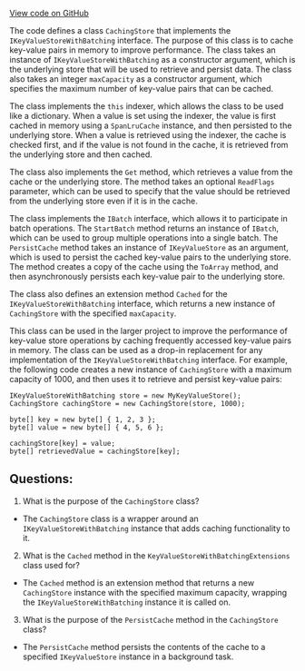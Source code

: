[View code on GitHub](https://github.com/nethermindeth/nethermind/Nethermind.Trie/CachingStore.cs)

The code defines a class `CachingStore` that implements the `IKeyValueStoreWithBatching` interface. The purpose of this class is to cache key-value pairs in memory to improve performance. The class takes an instance of `IKeyValueStoreWithBatching` as a constructor argument, which is the underlying store that will be used to retrieve and persist data. The class also takes an integer `maxCapacity` as a constructor argument, which specifies the maximum number of key-value pairs that can be cached.

The class implements the `this` indexer, which allows the class to be used like a dictionary. When a value is set using the indexer, the value is first cached in memory using a `SpanLruCache` instance, and then persisted to the underlying store. When a value is retrieved using the indexer, the cache is checked first, and if the value is not found in the cache, it is retrieved from the underlying store and then cached.

The class also implements the `Get` method, which retrieves a value from the cache or the underlying store. The method takes an optional `ReadFlags` parameter, which can be used to specify that the value should be retrieved from the underlying store even if it is in the cache.

The class implements the `IBatch` interface, which allows it to participate in batch operations. The `StartBatch` method returns an instance of `IBatch`, which can be used to group multiple operations into a single batch. The `PersistCache` method takes an instance of `IKeyValueStore` as an argument, which is used to persist the cached key-value pairs to the underlying store. The method creates a copy of the cache using the `ToArray` method, and then asynchronously persists each key-value pair to the underlying store.

The class also defines an extension method `Cached` for the `IKeyValueStoreWithBatching` interface, which returns a new instance of `CachingStore` with the specified `maxCapacity`.

This class can be used in the larger project to improve the performance of key-value store operations by caching frequently accessed key-value pairs in memory. The class can be used as a drop-in replacement for any implementation of the `IKeyValueStoreWithBatching` interface. For example, the following code creates a new instance of `CachingStore` with a maximum capacity of 1000, and then uses it to retrieve and persist key-value pairs:

```
IKeyValueStoreWithBatching store = new MyKeyValueStore();
CachingStore cachingStore = new CachingStore(store, 1000);

byte[] key = new byte[] { 1, 2, 3 };
byte[] value = new byte[] { 4, 5, 6 };

cachingStore[key] = value;
byte[] retrievedValue = cachingStore[key];
```
## Questions: 
 1. What is the purpose of the `CachingStore` class?
- The `CachingStore` class is a wrapper around an `IKeyValueStoreWithBatching` instance that adds caching functionality to it.

2. What is the `Cached` method in the `KeyValueStoreWithBatchingExtensions` class used for?
- The `Cached` method is an extension method that returns a new `CachingStore` instance with the specified maximum capacity, wrapping the `IKeyValueStoreWithBatching` instance it is called on.

3. What is the purpose of the `PersistCache` method in the `CachingStore` class?
- The `PersistCache` method persists the contents of the cache to a specified `IKeyValueStore` instance in a background task.